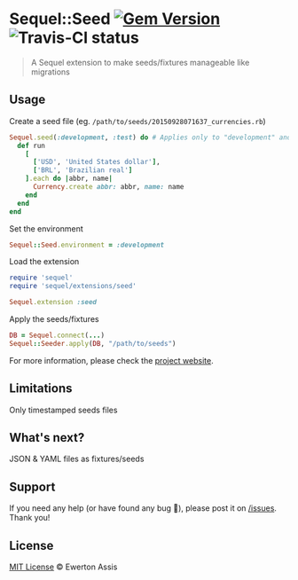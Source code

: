 # Sequel::Seed [![Gem Version](https://badge.fury.io/rb/sequel-seed.svg)](http://badge.fury.io/rb/sequel-seed) ![Travis-CI status](https://travis-ci.org/earaujoassis/evolve.svg?branch=master "Travis-CI status")

> A Sequel extension to make seeds/fixtures manageable like migrations

## Usage

Create a seed file (eg. `/path/to/seeds/20150928071637_currencies.rb`)

```rb
Sequel.seed(:development, :test) do # Applies only to "development" and "test" environments
  def run
    [
      ['USD', 'United States dollar'],
      ['BRL', 'Brazilian real']
    ].each do |abbr, name|
      Currency.create abbr: abbr, name: name
    end
  end
end
```

Set the environment

```rb
Sequel::Seed.environment = :development
```

Load the extension

```rb
require 'sequel'
require 'sequel/extensions/seed'

Sequel.extension :seed
```

Apply the seeds/fixtures

```rb
DB = Sequel.connect(...)
Sequel::Seeder.apply(DB, "/path/to/seeds")
```

For more information, please check the [project website](//github.com/earaujoassis/sequel-seed/).

## Limitations

Only timestamped seeds files

## What's next?

JSON &amp; YAML files as fixtures/seeds

## Support

If you need any help (or have found any bug &#x1f41e;), please post it on
[/issues](//github.com/earaujoassis/sequel-seed/issues). Thank you!

## License

[MIT License](http://earaujoassis.mit-license.org/) &copy; Ewerton Assis
